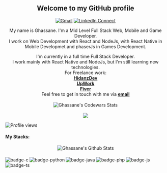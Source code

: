   <div align="center">
    <h2>Welcome to my GitHub profile</h2>
  </div>
  <div align="center">

  [![Gmail](https://img.shields.io/badge/%20-Send%20Mail-black?color=14171A&labelColor=ef5350&logo=gmail&logoColor=ffffff)](mailto:ghassane20a@gmail.com)
[![LinkedIn Connect](https://img.shields.io/badge/%20-Connect-black?color=14171A&labelColor=212121&logo=linkedin&logoColor=ffffff)](https://www.linkedin.com/in/aboughazaouat-ghassane/)
</div>


  <div align="center">

  My name is Ghassane. I'm a Mid Level Full Stack Web, Mobile and Game Developer. <br /> I work on Web Development with React and NodeJs, with React Native in Mobile Developmet and phaserJs in Games Development.
  </div>
 <div align="center">
  I'm currently in a full time Full Stack Developer.
</div>
  <div align="center">
    I work mainly with React Native and NodeJs, but I'm still learning new technologies. <br>
    For Freelance work:
    <br>
    <a href="https://hidanz.dev"><b>HidanzDev</b></a>
    <br>
    <a href="https://www.upwork.com/freelancers/~01d30dd5338846f1e5?viewMode=1"><b>UpWork</b></a>
    <br>
    <a href="https://www.fiverr.com/hidanz"><b>Fiver</b></a>
    <br>
    Feel free to get in touch with me via <a href="mailto:ghassane20a@gmail.com"><b>email</b></a>
  <br>
  </div>
<br/>

  
  <div align="center" >
    <img align="center" src="https://www.codewars.com/users/GhassaneAb/badges/large" alt="Ghassane's Codewars Stats">
  </div>
<br/>
  <div align="center" >
    <a href="http://www.github.com/Ghassanee"><img src="https://github-readme-streak-stats.herokuapp.com/?user=Ghassanee" /></a>
  </div>
  
  ![Profile views](https://gpvc.arturio.dev/Ghassanee)

  #### My Stacks:
  <div  align="center">
    <img align="center" src="https://github-readme-stats.vercel.app/api/top-langs/?username=ghassanee&layout=compact" alt="Ghassane's Github Stats">
  </div>
  
  #### 
  
  ![badge-c](https://img.shields.io/badge/Language-C-555555?style=for-the-badge&logo=C)  ![badge-python](https://img.shields.io/badge/Language-Python-blue?style=for-the-badge&logo=Python) ![badge-java](https://img.shields.io/badge/Language-Java-b07219?style=for-the-badge&logo=Java) ![badge-php](https://img.shields.io/badge/Language-Php-lightgray?style=for-the-badge&logo=Php) ![badge-js](https://img.shields.io/badge/Language-Javascript-f1e05a?style=for-the-badge&logo=javascript) ![badge-ts](https://img.shields.io/badge/Language-Typescript-lightblue?style=for-the-badge&logo=Typescript) 
  
  
 
   
